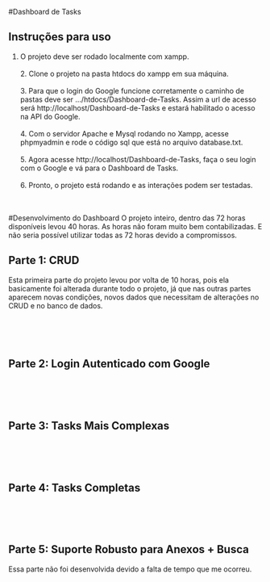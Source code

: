 #Dashboard de Tasks
## Instruções para uso
   1. O projeto deve ser rodado localmente com xampp.
  <br><br>2. Clone o projeto na pasta htdocs do xampp em sua máquina.
  <br><br>3. Para que o login do Google funcione corretamente o caminho de pastas deve ser .../htdocs/Dashboard-de-Tasks. Assim a url de acesso será http://localhost/Dashboard-de-Tasks e estará habilitado o acesso na API do Google.
  <br><br>4. Com o servidor Apache e Mysql rodando no Xampp, acesse phpmyadmin e rode o código sql que está no arquivo database.txt.
  <br><br>5. Agora acesse http://localhost/Dashboard-de-Tasks, faça o seu login com o Google e vá para o Dashboard de Tasks.
  <br><br>6. Pronto, o projeto está rodando e as interações podem ser testadas.
  
  <br><br>
  #Desenvolvimento do Dashboard
    O projeto inteiro, dentro das 72 horas disponíveis levou 40 horas. As horas não foram muito bem contabilizadas. E não seria possível utilizar todas as 72 horas devido a compromissos.
    <br>
  ## Parte 1: CRUD
 Esta primeira parte do projeto levou por volta de 10 horas, pois ela basicamente foi alterada durante todo o projeto, já que nas outras partes aparecem novas condições, novos dados que necessitam de alterações no CRUD e no banco de dados.
  
  <br><br><br>
  ## Parte 2: Login Autenticado com Google
  
  
  <br><br><br>
  ## Parte 3: Tasks Mais Complexas
  
  <br><br><br>
  ## Parte 4: Tasks Completas

<br><br><br>
  ## Parte 5: Suporte Robusto para Anexos + Busca
   Essa parte não foi desenvolvida devido a falta de tempo que me ocorreu.
